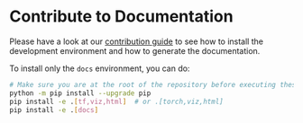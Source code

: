 # Contribute to Documentation

Please have a look at our [contribution guide](../CONTRIBUTING.md) to see how to install
the development environment and how to generate the documentation.

To install only the `docs` environment, you can do:

```bash
# Make sure you are at the root of the repository before executing these commands
python -m pip install --upgrade pip
pip install -e .[tf,viz,html]  # or .[torch,viz,html]
pip install -e .[docs]
```
